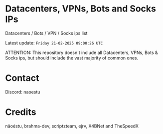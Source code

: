 # Datacenters, VPNs, Bots and Socks IPs
 
Datacenters / Bots / VPN / Socks ips list

Latest update: `Friday 21-02-2025 09:00:26 UTC` 

ATTENTION: This repository doesn't include all Datacenters, VPNs, Bots & Socks ips, 
but should include the vast majority of common ones.

# Contact
Discord: naoestu

# Credits
nãoéstu, brahma-dev, scriptzteam, ejrv, X4BNet and TheSpeedX
